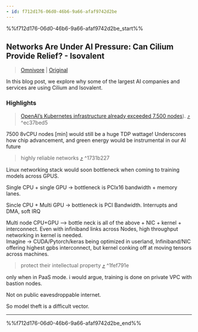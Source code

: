 ```yaml
---
- id: f712d176-06d0-46b6-9a66-afaf9742d2be
---
```


%%f712d176-06d0-46b6-9a66-afaf9742d2be_start%%
## Networks Are Under AI Pressure: Can Cilium Provide Relief? - Isovalent
> [Omnivore](https://omnivore.app/me/networks-are-under-ai-pressure-can-cilium-provide-relief-isovale-18f9cd08d22)  |  [Original](https://isovalent.com/blog/post/cilium-the-network-and-security-platform-for-the-cloud-native-ai-era/)

In this blog post, we explore why some of the largest AI companies and services are using Cilium and Isovalent.

### Highlights

> [OpenAI’s Kubernetes infrastructure already exceeded 7,500 nodes](https://openai.com/index/scaling-kubernetes-to-7500-nodes/)). [⤴️](https://omnivore.app/me/networks-are-under-ai-pressure-can-cilium-provide-relief-isovale-18f9cd08d22#ec37bed5-50ca-46d1-b6db-91ab888d4d61)  ^ec37bed5

7500 8vCPU nodes [min]  would still be a huge TDP wattage! 
Underscores how chip advancement, and green energy would be instrumental in our AI future

> highly reliable networks [⤴️](https://omnivore.app/me/networks-are-under-ai-pressure-can-cilium-provide-relief-isovale-18f9cd08d22#1731b227-a467-4ab3-a8d5-ea71abcee252)  ^1731b227

Linux networking stack would soon bottleneck when coming to training models across GPUS. 

Single CPU + single GPU -> bottleneck is PCIx16 bandwidth + memory lanes. 

Sincle CPU + Multi GPU -> bottleneck is PCI Bandwidth. Interrupts and DMA, soft IRQ

Multi node CPU+GPU  -->  bottle neck is all of the above + NIC + kernel + interconnect.  Even with infiniband links across Nodes,  high throughput networking in kernel is needed.   
Imagine  -> CUDA/Pytorch/keras  being optimized in userland,  Infiniband/NIC offering highest gpbs interconnect,  but kernel conking off at moving tensors across machines. 

> protect their intellectual property [⤴️](https://omnivore.app/me/networks-are-under-ai-pressure-can-cilium-provide-relief-isovale-18f9cd08d22#1fef791e-cfaa-4633-af28-bbd896cef058)  ^1fef791e

only when in PaaS mode. 
i would argue, training is done on private VPC with bastion nodes. 

Not on public eavesdroppable internet. 

So model theft is a difficult vector. 


---
%%f712d176-06d0-46b6-9a66-afaf9742d2be_end%%